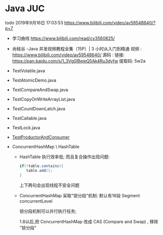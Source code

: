 # Java JUC

todo 2019年9月16日 17:03:53 <https://www.bilibili.com/video/av59548640/?p=7>

- 学习曲线 https://www.bilibili.com/read/cv3560825/
- 尚硅谷 -Java 并发视频教程全集（15P）| 3 小时从入门到精通
  视频 :  https://www.bilibili.com/video/av59548640/
  源码 :  链接: https://pan.baidu.com/s/1_3Vg0lBeieQ5Ak4Ru3dyfw 提取码: 5w2a

- TestVolatile.java
- TestAtomicDemo.java
- TestCompareAndSwap.java
- TestCopyOnWriteArrayList.java
- TestCountDownLatch.java
- TestCallable.java
- TestLock.java
- [TestProductorAndConsumer](TestProductorAndConsumer.java)

- ConcurrentHashMap \ HashTable
    - HashTable 执行效率低;
      而且复合操作出现问题:
      ```java
      if(!table.contains){
         table.add();
      }
      ```
      上下两句会出现线程不安全问题
      
    - ConcurrentHashMap 采取"锁分段"机制:
      默认有16段 Segment
      concurrentLevel 
    
      锁分段机制可以并行执行任务;
      
      1.8以后,把 ConcurrentHashMap 改成 CAS (Compare and Swap) , 移除 "锁分段"